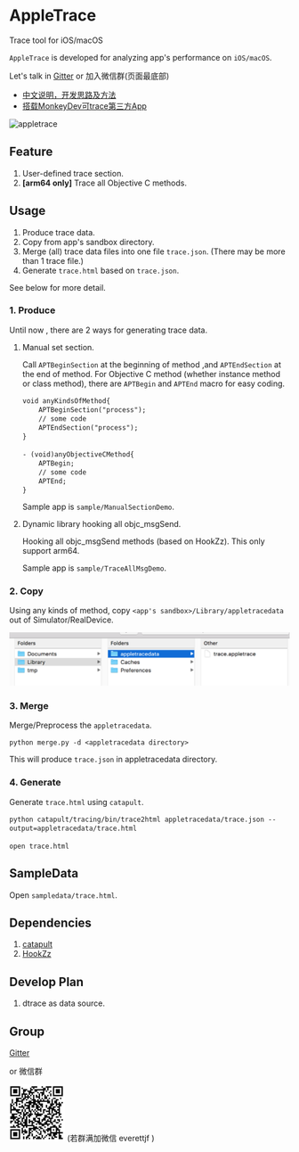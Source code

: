 # AppleTrace
Trace tool for iOS/macOS

`AppleTrace` is developed for analyzing app's performance on `iOS/macOS`.

Let's talk in [Gitter](https://gitter.im/appletrace/AppleTrace) or 加入微信群(页面最底部)


- [中文说明，开发思路及方法](http://everettjf.com/2017/09/21/appletrace/)
- [搭载MonkeyDev可trace第三方App](http://everettjf.com/2017/10/12/appletrace-dancewith-monkeydev/)

![appletrace](http://everettjf.github.io/stuff/appletrace/appletrace.gif)


## Feature

1. User-defined trace section.
2. **[arm64 only]** Trace all Objective C methods.

## Usage

1. Produce trace data.
2. Copy from app's sandbox directory.
3. Merge (all) trace data files into one file `trace.json`. (There may be more than 1 trace file.)
4. Generate `trace.html` based on `trace.json`.

See below for more detail.

### 1. Produce


Until now , there are 2 ways for generating trace data.

1. Manual set section.

	Call `APTBeginSection` at the beginning of method ,and `APTEndSection` at the end of method. For Objective C method (whether instance method or class method), there are `APTBegin` and `APTEnd` macro for easy coding.
	
	```
	void anyKindsOfMethod{
	    APTBeginSection("process");
	    // some code
	    APTEndSection("process");
	}
	
	- (void)anyObjectiveCMethod{
	    APTBegin;
	    // some code
	    APTEnd;
	}
	```
	
	Sample app is `sample/ManualSectionDemo`.
	
2. Dynamic library hooking all objc_msgSend.

	Hooking all objc_msgSend methods (based on HookZz). This only support arm64.
	
	Sample app is `sample/TraceAllMsgDemo`.

### 2. Copy

Using any kinds of method, copy `<app's sandbox>/Library/appletracedata` out of Simulator/RealDevice.

![appletracedata](image/appletracedata.png)


### 3. Merge

Merge/Preprocess the `appletracedata`.

```
python merge.py -d <appletracedata directory>
```

This will produce `trace.json` in appletracedata directory.

### 4. Generate

Generate `trace.html` using `catapult`.

```
python catapult/tracing/bin/trace2html appletracedata/trace.json --output=appletracedata/trace.html

open trace.html
```

## SampleData

Open `sampledata/trace.html`.


## Dependencies

1. [catapult](https://github.com/catapult-project/catapult)
2. [HookZz](https://github.com/jmpews/HookZz)



## Develop Plan

1. dtrace as data source.


## Group

[Gitter](https://gitter.im/appletrace/AppleTrace)

or 微信群

![wechatgroup](image/wechatgroup.png) 
(若群满加微信 everettjf )

